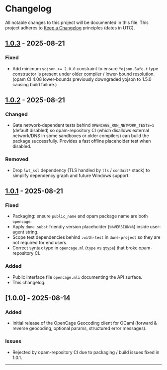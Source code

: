 # Changelog

All notable changes to this project will be documented in this file. This project adheres to [Keep a Changelog](https://keepachangelog.com/en/1.0.0/) principles (dates in UTC).

## [1.0.3] - 2025-08-21
### Fixed
- Add minimum `yojson >= 2.0.0` constraint to ensure `Yojson.Safe.t` type constructor is present under older compiler / lower-bound resolution. (opam CI 4.08 lower-bounds previously downgraded yojson to 1.5.0 causing build failure.)

## [1.0.2] - 2025-08-21
### Changed
- Gate network-dependent tests behind `OPENCAGE_RUN_NETWORK_TESTS=1` (default disabled) so opam-repository CI (which disallows external network/DNS in some sandboxes or older compilers) can build the package successfully. Provides a fast offline placeholder test when disabled.

### Removed
- Drop `lwt_ssl` dependency (TLS handled by `tls` / `conduit*` stack) to simplify dependency graph and future Windows support.

## [1.0.1] - 2025-08-21

### Fixed
- Packaging: ensure `public_name` and opam package name are both `opencage`.
- Apply `dune subst` friendly version placeholder (`%%VERSION%%`) inside user-agent string.
- Scope test dependencies behind `:with-test` in `dune-project` so they are not required for end users.
- Correct syntax typo in `opencage.ml` (`type` vs `qtype`) that broke opam-repository CI.

### Added
- Public interface file `opencage.mli` documenting the API surface.
- This changelog.

## [1.0.0] - 2025-08-14
### Added
- Initial release of the OpenCage Geocoding client for OCaml (forward & reverse geocoding, optional params, structured error messages).

### Issues
- Rejected by opam-repository CI due to packaging / build issues fixed in 1.0.1.

---

[1.0.2]: https://github.com/geonot/opencage-ocaml/compare/1.0.1...1.0.2
[1.0.3]: https://github.com/geonot/opencage-ocaml/compare/1.0.2...1.0.3
[1.0.1]: https://github.com/geonot/opencage-ocaml/compare/1.0.0...1.0.1
